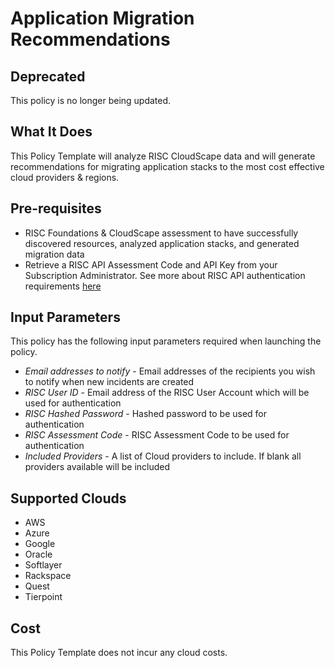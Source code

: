 # Application Migration Recommendations

## Deprecated

This policy is no longer being updated.

## What It Does

This Policy Template will analyze RISC CloudScape data and will generate recommendations for migrating application stacks to the most cost effective cloud providers & regions.

## Pre-requisites

- RISC Foundations & CloudScape assessment to have successfully discovered resources, analyzed application stacks, and generated migration data
- Retrieve a RISC API Assessment Code and API Key from your Subscription Administrator.  See more about RISC API authentication requirements [here](https://portal.riscnetworks.com/app/documentation/?path=/using-the-platform/restful-api-access/)

## Input Parameters

This policy has the following input parameters required when launching the policy.

- *Email addresses to notify* - Email addresses of the recipients you wish to notify when new incidents are created
- *RISC User ID* - Email address of the RISC User Account which will be used for authentication
- *RISC Hashed Password* - Hashed password to be used for authentication
- *RISC Assessment Code* - RISC Assessment Code to be used for authentication
- *Included Providers* - A list of Cloud providers to include. If blank all providers available will be included

## Supported Clouds

- AWS
- Azure
- Google
- Oracle
- Softlayer
- Rackspace
- Quest
- Tierpoint

## Cost

This Policy Template does not incur any cloud costs.
